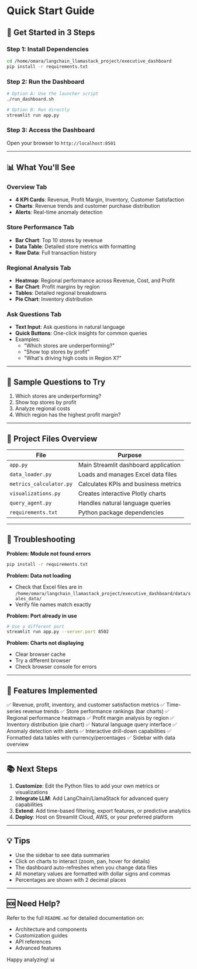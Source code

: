# Quick Start Guide

## 🚀 Get Started in 3 Steps

### Step 1: Install Dependencies
```bash
cd /home/omara/langchain_llamastack_project/executive_dashboard
pip install -r requirements.txt
```

### Step 2: Run the Dashboard
```bash
# Option A: Use the launcher script
./run_dashboard.sh

# Option B: Run directly
streamlit run app.py
```

### Step 3: Access the Dashboard
Open your browser to `http://localhost:8501`

---

## 📊 What You'll See

### Overview Tab
- **4 KPI Cards**: Revenue, Profit Margin, Inventory, Customer Satisfaction
- **Charts**: Revenue trends and customer purchase distribution
- **Alerts**: Real-time anomaly detection

### Store Performance Tab
- **Bar Chart**: Top 10 stores by revenue
- **Data Table**: Detailed store metrics with formatting
- **Raw Data**: Full transaction history

### Regional Analysis Tab
- **Heatmap**: Regional performance across Revenue, Cost, and Profit
- **Bar Chart**: Profit margins by region
- **Tables**: Detailed regional breakdowns
- **Pie Chart**: Inventory distribution

### Ask Questions Tab
- **Text Input**: Ask questions in natural language
- **Quick Buttons**: One-click insights for common queries
- Examples:
  - "Which stores are underperforming?"
  - "Show top stores by profit"
  - "What's driving high costs in Region X?"

---

## 🎯 Sample Questions to Try

1. Which stores are underperforming?
2. Show top stores by profit
3. Analyze regional costs
4. Which region has the highest profit margin?

---

## 📁 Project Files Overview

| File | Purpose |
|------|---------|
| `app.py` | Main Streamlit dashboard application |
| `data_loader.py` | Loads and manages Excel data files |
| `metrics_calculator.py` | Calculates KPIs and business metrics |
| `visualizations.py` | Creates interactive Plotly charts |
| `query_agent.py` | Handles natural language queries |
| `requirements.txt` | Python package dependencies |

---

## 🔧 Troubleshooting

**Problem: Module not found errors**
```bash
pip install -r requirements.txt
```

**Problem: Data not loading**
- Check that Excel files are in `/home/omara/langchain_llamastack_project/executive_dashboard/data/sales_data/`
- Verify file names match exactly

**Problem: Port already in use**
```bash
# Use a different port
streamlit run app.py --server.port 8502
```

**Problem: Charts not displaying**
- Clear browser cache
- Try a different browser
- Check browser console for errors

---

## 🎨 Features Implemented

✅ Revenue, profit, inventory, and customer satisfaction metrics
✅ Time-series revenue trends
✅ Store performance rankings (bar charts)
✅ Regional performance heatmaps
✅ Profit margin analysis by region
✅ Inventory distribution (pie chart)
✅ Natural language query interface
✅ Anomaly detection with alerts
✅ Interactive drill-down capabilities
✅ Formatted data tables with currency/percentages
✅ Sidebar with data overview

---

## 📚 Next Steps

1. **Customize**: Edit the Python files to add your own metrics or visualizations
2. **Integrate LLM**: Add LangChain/LlamaStack for advanced query capabilities
3. **Extend**: Add time-based filtering, export features, or predictive analytics
4. **Deploy**: Host on Streamlit Cloud, AWS, or your preferred platform

---

## 💡 Tips

- Use the sidebar to see data summaries
- Click on charts to interact (zoom, pan, hover for details)
- The dashboard auto-refreshes when you change data files
- All monetary values are formatted with dollar signs and commas
- Percentages are shown with 2 decimal places

---

## 🆘 Need Help?

Refer to the full `README.md` for detailed documentation on:
- Architecture and components
- Customization guides
- API references
- Advanced features

Happy analyzing! 📊

